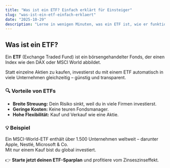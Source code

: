 ```yaml
---
title: "Was ist ein ETF? Einfach erklärt für Einsteiger"
slug: "was-ist-ein-etf-einfach-erklaert"
date: "2025-10-29"
description: "Lerne in wenigen Minuten, was ein ETF ist, wie er funktioniert und warum er so beliebt für den Vermögensaufbau ist."
---
```


## Was ist ein ETF?

Ein **ETF** (Exchange Traded Fund) ist ein börsengehandelter Fonds, der einen Index wie den DAX oder MSCI World abbildet.

Statt einzelne Aktien zu kaufen, investierst du mit einem ETF automatisch in viele Unternehmen gleichzeitig – günstig und transparent.

### 🔍 Vorteile von ETFs
- **Breite Streuung:** Dein Risiko sinkt, weil du in viele Firmen investierst.  
- **Geringe Kosten:** Keine teuren Fondsmanager.  
- **Hohe Flexibilität:** Kauf und Verkauf wie eine Aktie.  

### 💡 Beispiel
Ein MSCI-World-ETF enthält über 1.500 Unternehmen weltweit – darunter Apple, Nestlé, Microsoft & Co.  
Mit nur einem Kauf bist du global investiert.

👉 **Starte jetzt deinen ETF-Sparplan** und profitiere vom Zinseszinseffekt.
